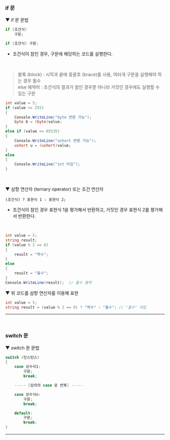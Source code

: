 ### if 문
▼ if 문 문법
```csharp
if (조건식)
    구문;

if (조건식) 구문;
```
- 조건식이 참인 경우, 구문에 해당하는 코드를 실행한다.
<br>

> 블록 (block) : 시작과 끝에 중괄호 (brace)를 사용, 여러개 구문을 실행해야 하는 경우 필수    
> else 예약어 : 조건식의 결과가 참인 경우뿐 아니라 거짓인 경우에도 실행할 수 있는 구문
```csharp
int value = 5;
if (value <= 255)
{
    Console.WriteLine("byte 변환 가능");
    byte b = (byte)value;
}
else if (value <= 65535)
{
    Console.WriteLine("ushort 변환 가능");
    ushort u = (ushort)value;
}
else
{
    Console.WriteLine("int 타입");
}
```
<br>

▼ 삼항 연산자 (ternary operator) 또는 조건 연산자
```
(조건식) ? 표현식 1 : 표현식 2;
```
- 조건식이 참인 경우 표현식 1을 평가해서 반환하고, 거짓인 경우 표현식 2를 평가해서 반환한다.
<br>

```csharp
int value = 5;
string result;
if (value % 2 == 0)
{
    result = "짝수";
}
else
{
    result = "홀수";
}
Console.WriteLine(result);  // 홀수 출력
```
▼ 위 코드를 삼항 연산자를 이용해 표현
```csharp
int value = 5;
string result = (value % 2 == 0) ? "짝수" : "홀수"; // "홀수" 대입
```

****
<br>

### switch 문
▼ switch 문 문법
```csharp
switch (인스턴스)
{
    case 상수식1:
        구문;
        break;

    ----- [임의의 case 문 반복] -----

    case 상수식n:
        구문;
        break;

    default:
        구문;
        break;
}
```


****
<br>
